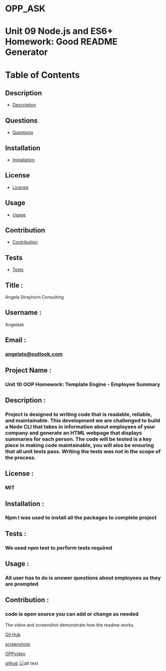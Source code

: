 # OPP_ASK
 # Unit 09 Node.js and ES6+ Homework: Good README Generator
  # Table of Contents

  ## Description
  * [Description](#Description)

  ## Questions
  * [Questions](#Questions)

  ## Installation
  * [Installation](#Installation)

  ## License
  * [License](#License)

  ## Usage
  * [Usage](#Usage)

  ## Contribution
  * [Contribution](#Contribution)

  ## Tests
  * [Tests](#Tests)


  ## Title :
  Angela Strayhorn Consulting
  
  ## Username :
   Angelask
  ## Email :
  ### angelats@outlook.com
  ## Project Name :
  ###  Unit 10 OOP Homework: Template Engine - Employee Summary
  ## Description :
  ###  Project is designed to writing code that is readable, reliable, and maintainable. This development we are challenged to build a Node CLI that takes in information about employees of your company and generate an HTML webpage that displays summaries for each person. The code will be tested is a key piece in making code maintainable, you will also be ensuring that all unit tests pass.  Writing the tests was not in the scope of the process.
  ## License :
  ###  MIT
  ## Installation :
  ###  Npm I was used to install all the packages to complete project
  ## Tests :
  ###  We used npm test to perform tests required
  ## Usage :
  ###  All user has to do is answer questions about employees as they are prompted 
  ## Contribution :
  ### code is open source you can add or change as needed
The vidoe and screenshot demonstrate how the readme works.


 [Git Hub](https://github.com/angelask/OPP_ASK)

 [screenshots](https://github.com/angelask/OPP_ASK/issues/1)

 [OPPvideo](https://drive.google.com/file/d/10BkTpxSVPtJ1eyRgBUor2I3eJe6RnMiW/view)

 


  [github](https://www.example.com)
  ![alt text](image.jpg)

